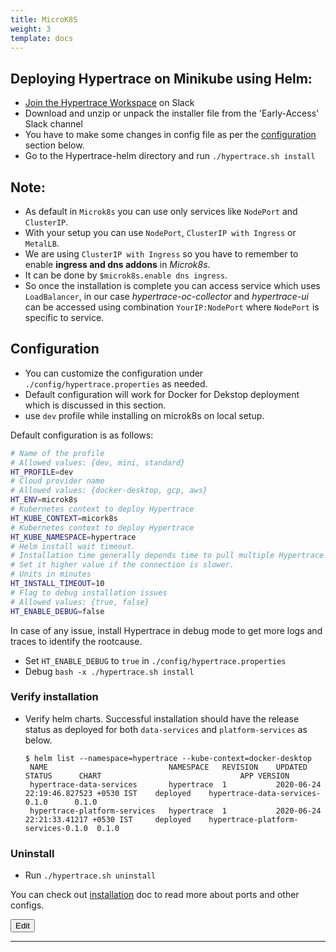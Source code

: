 ```yaml
---
title: MicroK8S
weight: 3
template: docs
---
```


## Deploying Hypertrace on Minikube using Helm:

- [Join the Hypertrace Workspace](https://www.hypertrace.org/get-started) on Slack
- Download and unzip or unpack the installer file from the 'Early-Access' Slack channel 
- You have to make some changes in config file as per the [configuration](#Configuration) section below.
- Go to the Hypertrace-helm directory and run `./hypertrace.sh install`

## Note:
- As default in `Microk8s` you can use only services like `NodePort` and `ClusterIP`.
- With your setup you can use `NodePort`, `ClusterIP with Ingress` or `MetalLB`. 
- We are using `ClusterIP with Ingress` so you have to remember to enable **ingress and dns addons** in _Microk8s_. 
- It can be done by `$microk8s.enable dns ingress`.
- So once the installation is complete you can access service which uses `LoadBalancer`, in our case _hypertrace-oc-collector_ and _hypertrace-ui_ can be accessed using combination `YourIP:NodePort` where `NodePort` is specific to service. 

## Configuration
- You can customize the configuration under `./config/hypertrace.properties` as needed.
- Default configuration will work for Docker for Dekstop deployment which is discussed in this section. 
- use `dev` profile while installing on microk8s on local setup.

Default configuration is as follows:
```bash
# Name of the profile
# Allowed values: {dev, mini, standard}
HT_PROFILE=dev
# Cloud provider name
# Allowed values: {docker-desktop, gcp, aws}
HT_ENV=microk8s
# Kubernetes context to deploy Hypertrace
HT_KUBE_CONTEXT=micork8s
# Kubernetes context to deploy Hypertrace
HT_KUBE_NAMESPACE=hypertrace
# Helm install wait timeout.
# Installation time generally depends time to pull multiple Hypertrace images from the repository.
# Set it higher value if the connection is slower.
# Units in minutes
HT_INSTALL_TIMEOUT=10
# Flag to debug installation issues
# Allowed values: {true, false}
HT_ENABLE_DEBUG=false
```
In case of any issue, install Hypertrace in debug mode to get more logs and traces to identify the rootcause.
- Set `HT_ENABLE_DEBUG` to `true` in `./config/hypertrace.properties`
- Debug `bash -x ./hypertrace.sh install`


### Verify installation

- Verify helm charts. Successful installation should have the release status as deployed for both `data-services` and `platform-services` as below.
    ``` shell script
    $ helm list --namespace=hypertrace --kube-context=docker-desktop               
     NAME                        	NAMESPACE 	REVISION	UPDATED                             	STATUS  	CHART                             	APP VERSION
     hypertrace-data-services    	hypertrace	1       	2020-06-24 22:19:46.827523 +0530 IST	deployed	hypertrace-data-services-0.1.0    	0.1.0
     hypertrace-platform-services	hypertrace	1       	2020-06-24 22:21:33.41217 +0530 IST 	deployed	hypertrace-platform-services-0.1.0	0.1.0
    ```
### Uninstall
- Run `./hypertrace.sh uninstall`

You can check out [installation](https://docs.hypertrace.org/getting-started/) doc to read more about ports and other configs. 

<a href="https://github.com/hypertrace/hypertrace-docs-website/tree/master/src/pages/deployments/microk8s.md">
<button type="button">Edit</button></a>

***
